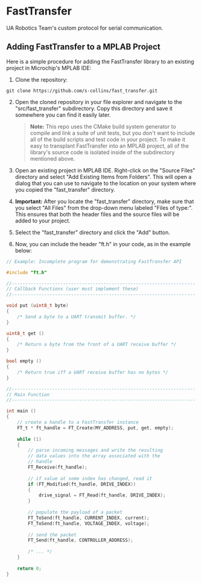 # FastTransfer
UA Robotics Team's custom protocol for serial communication.

## Adding FastTransfer to a MPLAB Project

Here is a simple procedure for adding the FastTransfer library to
an existing project in Microchip's MPLAB IDE:

1. Clone the repository:

```
git clone https://github.com/s-collins/fast_transfer.git
```

2. Open the cloned repository in your file explorer and navigate to the
   "src/fast_transfer" subdirectory.  Copy this directory and save it
   somewhere you can find it easily later.

   > **Note:** This repo uses the CMake build system generator to compile and
   > link a suite of unit tests, but you don't want to include
   > all of the build scripts and test code in your project.  To make it
   > easy to transplant FastTransfer into an MPLAB project, all of the
   > library's source code is isolated inside of the subdirectory mentioned
   > above.
   
3. Open an existing project in MPLAB IDE.  Right-click on the "Source Files"
   directory and select "Add Existing Items from Folders". This will open
   a dialog that you can use to navigate to the location on your system
   where you copied the "fast_transfer" directory.
   
4. **Important:** After you locate the "fast_transfer" directory, make
   sure that you select "All Files" from the drop-down menu labeled
   "Files of type:".  This ensures that both the header files and the
   source files will be added to your project.
   
5. Select the "fast_transfer" directory and click the "Add" button.

6. Now, you can include the header "ft.h" in your code, as in the example below:

```C
// Example: Incomplete program for demonstrating FastTransfer API

#include "ft.h"

//--------------------------------------------------------------------
// Callback Functions (user must implement these)
//--------------------------------------------------------------------

void put (uint8_t byte)
{
    /* Send a byte to a UART transmit buffer. */
}

uint8_t get ()
{
    /* Return a byte from the front of a UART receive buffer */
}

bool empty ()
{
    /* Return true iff a UART receive buffer has no bytes */
}

//--------------------------------------------------------------------
// Main Function
//--------------------------------------------------------------------

int main ()
{
    // create a handle to a FastTransfer instance
    FT_t * ft_handle = FT_Create(MY_ADDRESS, put, get, empty);
    
    while (1)
    {
        // parse incoming messages and write the resulting
        // data values into the array associated with the
        // handle
        FT_Receive(ft_handle);
        
        // if value at some index has changed, read it
        if (FT_Modified(ft_handle, DRIVE_INDEX))
        {
            drive_signal = FT_Read(ft_handle, DRIVE_INDEX);
        }
        
        // populate the payload of a packet
        FT_ToSend(ft_handle, CURRENT_INDEX, current);
        FT_ToSend(ft_handle, VOLTAGE_INDEX, voltage);
        
        // send the packet
        FT_Send(ft_handle, CONTROLLER_ADDRESS);
        
        /* ... */
    }
    
    return 0;
}
```

